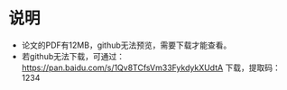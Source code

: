 # 说明
* 论文的PDF有12MB，github无法预览，需要下载才能查看。
* 若github无法下载，可通过：https://pan.baidu.com/s/1Qv8TCfsVm33FykdykXUdtA 下载，提取码：1234
